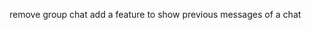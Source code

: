 <!-- make a model for users -->
<!-- - which contains user -->
<!-- Add feature for chatting two users -->

<!-- Add feature to end a chat -->

<!-- handle commands to open a chat in chat-client.js -->
<!-- add view to client side -->
<!-- refactor overall contract of the app -->
<!-- print all data at a time - don't have two sources of data -->
<!-- refactor server contract -->

remove group chat
add a feature to show previous messages of a chat
